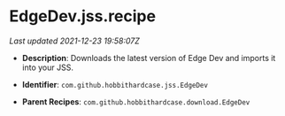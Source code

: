 # EdgeDev.jss.recipe

_Last updated 2021-12-23 19:58:07Z_

- **Description**: Downloads the latest version of Edge Dev and imports it into your JSS.

- **Identifier**: `com.github.hobbithardcase.jss.EdgeDev`

- **Parent Recipes**: `com.github.hobbithardcase.download.EdgeDev`